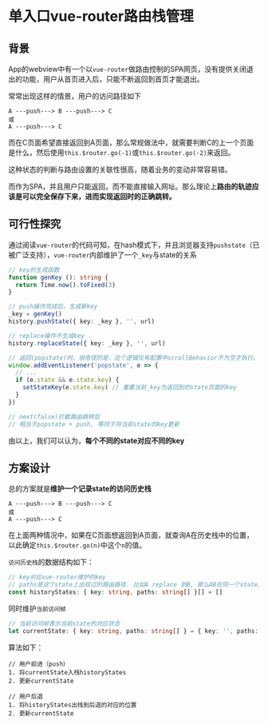 # 单入口vue-router路由栈管理

## 背景

App的webview中有一个以`vue-router`做路由控制的SPA网页，没有提供关闭退出的功能，用户从首页进入后，只能不断返回到首页才能退出。

常常出现这样的情景，用户的访问路径如下

```
A ---push---> B ---push---> C
或
A ---push---> C
```

而在C页面希望直接返回到A页面，那么常规做法中，就需要判断C的上一个页面是什么，然后使用`this.$router.go(-1)`或`this.$router.go(-2)`来返回。

这种状态的判断与路由设置的关联性很高，随着业务的变动非常容易错。

而作为SPA，并且用户只能返回，而不能直接输入网址。那么理论上**路由的轨迹应该是可以完全保存下来，进而实现返回时的正确跳转。**

## 可行性探究

通过阅读`vue-router`的代码可知，在hash模式下，并且浏览器支持`pushstate`（已被广泛支持），`vue-router`内部维护了一个`_key`与state的关系

```ts
// key的生成函数
function genKey (): string {
  return Time.now().toFixed(3)
}

// push操作完成后，生成新key
_key = genKey()
history.pushState({ key: _key }, '', url)

// replace操作不生成key
history.replaceState({ key: _key }, '', url)

// 返回(popstate)时。很奇怪的是，这个逻辑仅有配置中scrollBehavior不为空才执行。
window.addEventListener('popstate', e => {
  // ...
  if (e.state && e.state.key) {
    setStateKey(e.state.key) // 重置当前_key为返回到的state页面的key
  }
})

// next(false)拦截路由跳转后
// 相当于popstate + push, 等同于将当前state的key更新
```

由以上，我们可以认为，**每个不同的state对应不同的key**

## 方案设计

总的方案就是**维护一个记录state的访问历史栈**

```
A ---push---> B ---push---> C
或
A ---push---> C
```

在上面两种情况中，如果在C页面想返回到A页面，就查询A在历史栈中的位置，以此确定`this.$router.go(n)`中这个`n`的值。

`访问历史栈`的数据结构如下：

```ts
// key对应vue-router维护的key
// paths是这个state上出现过的路由路径. 比如A replace 到B, 那么AB在同一个state上，对应同一个key
const historyStates: { key: string, paths: string[] }[] = []
```

同时维护`当前访问帧`

```ts
// 当前访问帧表示当前state的对应状态
let currentState: { key: string, paths: string[] } = { key: '', paths: [] }
```

算法如下：

```
// 用户前进（push）
1. 将currentState入栈historyStates
2. 更新currentState

// 用户后退
1. 将historyStates出栈到后退的对应的位置
2. 更新currentState
```

